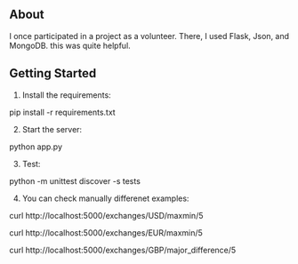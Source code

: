 ## About

I once participated in a project as a volunteer. There, I used Flask, Json, and MongoDB. this was quite helpful.

## Getting Started

1. Install the requirements:

pip install -r requirements.txt

2. Start the server:
  
python app.py

3. Test: 

python -m unittest discover -s tests

4. You can check manually differenet examples: 

curl http://localhost:5000/exchanges/USD/maxmin/5

curl http://localhost:5000/exchanges/EUR/maxmin/5

curl http://localhost:5000/exchanges/GBP/major_difference/5

